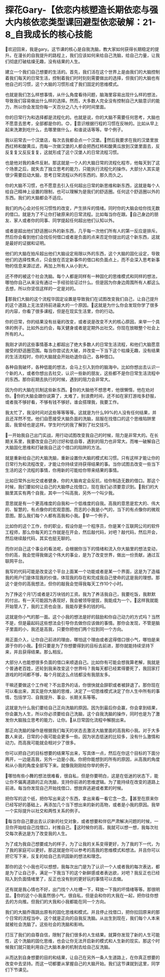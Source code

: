 # 探花Gary-【依恋内核塑造长期依恋与强大内核依恋类型课回避型依恋破解：21-8_自我成长的核心技能

🎼欢迎回来，我是gary。这节课的核心是自我洗脑，教大家如何获得长期稳定的提升。在漫长的自我提升的路程上，我们应该如何来给自己洗脑，给自己力量，让我们彻底打破枯燥无趣，没有结果的人生。

建立一个我们自己想要的生活的。首先，我们活在这个世界上是由我们的大脑控制着我们每天的日常生活，控制着我们时时刻刻需要做出的选择，但我们的大脑也有他自己的习惯，这个大脑的习惯形成了我们固定的思维模式。

也就是我们怎么样想事情，从什么角度看待问题，脑海里容易出现什么样的想法，导致我们容易做出什么样的选择。然而，大多数人完全没有控制自己大脑意识的能力，所以你会发现你每一天百分之八九十的时间里面。

你的日常行为和选择都是流程化的。也就是说，你的大脑不需要任何思考，大脑也不愿意去思考，全部都是你的。😊，🎼意识根据行程的习惯在反映的。比如从早上起来洗漱到吃什么，去哪里做什么，和谁说话等等。举个例子。

我以前常去一个汉堡店，每次去我都会点一个汉堡。🎼然后我要求在我的汉堡里放西红柿和酸黄瓜，而每一次做汉堡的人都会把西红柿和酸黄瓜放到汉堡里面去，反反复复又反反复复，这就形成了这个汉堡人的日常流程习惯。

也是他对我的条件反射。那这就是一个人的大脑日常的流程化程市，他每天到了这个场景之后，就失去了独立思考的能力，只能执行流程化的操作。大部分人其实是很少需要启动大脑，思考日常流程以外的东西的。那久而久之。

你的大脑不习惯，也不愿意去引入任何超出日常的新思维和新东西，这就是每个人给自己精神上设置的限制，也可以理解为是我们的舒适圈。任何这个舒适圈以外的东西。我们的大脑都会不适应。

我们的内心会对任何习惯性的改变，产生排斥的情绪。同时你的大脑会给你找无数的借口。就是为了不让你打破原来的日常流程。比如每当你在跟。🎼自己身边的朋友、家人或者你的同事、同学提起任何超出他们认知以外。

或者是超出他们舒适圈以外的新东西，几乎每一次他们所有人的第一反应是排斥。然后你会看到他们会找任何借口或者是负面的点来否定你提出的这个新东西，这就是最好的证据和证明。

他们的大脑在拍斥超出他们大脑设定局限以外的东西，这个大脑的固化设定，导致他们的选择性焦点，只会放在否定新事件的借口和负面点上，而不会深入思考新事物的信息来源过滤，再加上所有人从小到大。

还不停的被这个社会洗脑。每个人都是同样有一种固化的思维模式和同样的想法，哪怕你自己从来没有通过一手经验验证过什么。但是因为你身边周围所有人都这么去想，所以你坚信这样的一定是对的。

🎼那我们大脑的这个流程华固定设置是导致我们在试图改变我们自己，让自己提升的这个道路上无法坚持前进最大的一个原因。🎼这就是为什么你会发现你学了很多的内容，你看了很多课程，但是在现实生活里，你的行动。

你的日常，你的结果没有丝毫的改变，或者说是改变不大的核心原因，来举一个具体的例子。比如外出约会，每天健身或者是定期外出社交。你现在放眼整个社会上所有的人。

我刚才讲的这些事情基本上都超出了绝大多数人的日常生活流程，和他们大脑愿意接受的舒适圈范围。每当你尝试去大破，并改变一下当下这个枯燥无趣，没有结果的生活流程时，你的大脑就会开始劝退你自己，各种借口。

各种自我破坏，各种低能的想法，会马上引入到你的脑海中。比如你想出去认识一个新的人，或者你想出去社交，认识一些新的朋友，这些都不是你日常生活流程中的东西。那你前期去执行的时候，遇到的阻力会非常大。

因为你的大脑在抗制这些新东西。🎼你的大脑他不想思考，他很懒惰，他在劝对你。🎼你的大脑会跟你说算了，太难了，别浪费时间，还不如在家打游戏多舒服，或者我不够好看，不够有钱不够好。谁会搭理我，我要工作。

我太忙了，我没时间对这些等等等等。这就是为什么99%的人没有任何结果，并且还浑然不觉。他们自愿接受大脑负面的洗脑，屈服在找借口的这个思维陷阱里面，我曾经也是这样。学生时代的我了解到了社交技巧。

🎼一开始我自己出门实战，用行动试图改变我自己的时候，阻力是非常大的。在长期关系里，我要改变自己的讨好和低自尊，遇到的阻力也非常大。而唯一破解自己大脑固化思维和打破我自己这个借口的陷阱的方法。

就是重新给自己的大脑洗脑，重新设置你大脑的模式和习惯。只有这样才能让你的日常行为和流程改变，才能让你持续坚持获得结果的事。当你试图去改变一些当下生活的这个流程的事情，你用新的可能给你带来结果的事情。

比如日常外出社交或者健身。你的大脑肯定会反抗，给你制造无数的借口。那这个时候，我们要如何让自己的大脑停止找借口，现在我们必须要意识到。🎼我们的大脑里其实有两个自我，其中一个叫高我，另外一个叫少我。

意思就是有一个更高维度的自我和一个低维度的自我。高我的意思是宏大的、伟大的、智慧的，有点像你的宏观意图。而志的小我是小气的，当下的有点像你的微观意图。那么我们每个人都有高我和小我。🎼举一个例子。

比如你的这个工作，你的职业，假设你是一个程序员，你是某个互联网公司的软件工程师，那么你每天的工作就是在开会，然后敲代码，对吧？敲代码，然后开会，然后继续敲代码，其实也挺无聊的。

而你对自己这个事业的看法呢，会根据你当下的情绪和流入你大脑里的想法变动，你的高，我会觉得我做这个伟大的事业，是为了改变世界，做出一份贡献，通过互联网平台。

我写的代码可能是改变这个平台上面某一个功能或者是某一个界面，这是为了造福我的用户们是体现我的价值，体现我的存在和完成我自己使命的这是我的理想。那这个是你的高我想法，但你的敲我会觉得我每天工作10个小时。

为了挣这个月1万或者是2万块钱的工资。我为了养活我自己，我要吃饭，我默默的付出。有一天可能因为表现好，我会被领导提拔，我能成为一个。🎼这样我就能开始管人了，我的工资也会涨，我能存更多的钱的吗。

这就是你小气的那一面。这个小我的想法是好的鼓励和你自己动力的方式吗？当然不是，但是最起码这些想法会引导你去做你应该做的事情。那你会发现，不管是脑子里面的小，我还是高我，只要你把他们两个拉到同一个方向。

用正面介入，让你自己前进的理由，哪怕这个理由或者这得借口很小气，哪怕是来源于你的小我。🎼但只要是为了你想要得到的目标去前进，那你就能持续坚持下来，并且获得结果。那么相反。

大部分人也能想很多负面的借口来顺退自己。比如你有可能会想我算老解，我就是个普通老百姓，还轮到我来改变这个世界吗？我每天都已经累得要死了，我回家打游戏的时间都不够，每个月就这么点钱都没有我朋友多。

干嘛还要做这个工作呢？不出意外的话，你很快就会辞职或者被辞退了。那你现在可以看出来，其实是你大脑的思维，决定了一切思维模式决定了你人生中所有的事情，包括学习、自我提升、事业、长期关系等等。

这就是为什么我们要给自己正向洗脑的原因。因为到最后你会赢，你会拿到结果，你会赢为人生，所以你必须要给自己洗脑，这个自我洗脑的操作，同时也是为了激发你大脑独立思考的能力，让你。🎼从日常固化流程中解脱出来。

那正向洗脑的操作是根据我们每天的状态去激活大脑里面的高我和小我。对于大多数人来说，日常的小我可能会更多一些。因为状态低迷的比较多，没有什么激情和动力。而高我可能就会相对少了很多。

你可以把自己的目标想要的结果写出来，写具体一点，然后在你这个目标的下面分两开，一边是高我，另外一边是小我。你把你能想到的所有的原因，从高我的角度和从小我的角度全部写下来。就像我刚刚给你举的例子。

🎼哪怕有些小舞的想法很难看，很自私，但是你要明白，这是在低迷的状态下，能让你不偏离道路的正向洗脑，支持你前进的思维逻辑。为了能持续在改变的道路上前进。每当你发现自己开始找借口，想放弃逃避或者累的时候。

把你写的这个纸，把你写出来这个东西，拿出来看一看它念一念。🎼甚至在原来你已经写好的基础上，再添加几个当下想出来的新的高物，或者是小我的原因。我举一个实际提升以社交和两性关系的例子。

🎼每当你自己要出去认识新的社交对象，或者想要和伴侣严肃解决问题的时候，一旦你开始给自己找借口，衬推自己。🎼这时候你的高，我就可以想一想，我每次社交每次表达是为了改变我的人生。

为了成为我自己想要成为的样子，为了让我的关系变得更好，为了我的下一代，为了我的家庭可以更好。那这就是你可以参考的高我的思维模式和想法。并且你可以把它写下来，反复的给自己去巩固新的想法和理念。

那你的这个小我也可以想想，我每次出门是为了认识一个人或者我的每次表达，都是为了让自己手，满足一下我当下的这个新鲜感或者表达欲，对吧？我反正也已经陷入到负面情绪里了，反正也没有别的更好玩的事情可以去做。

还有就是我心情也不好，出门找个人吐槽一下，释放一下我的坏情绪等等。那很明显。🎼你的这个小我虽然很小气，很自私，但是会和你的大我在一起，把你往你想去的方向推。但我们的大我和小我都能在同一个方向。

我们的大脑乔薇跳出原有的固化思维和模式。并且停止找借口，把你拉回原来的那个日常的流程当中，这个就是正向的自我反洗脑。从出生到现在，我们每个人本来就被社会洗脑了。这些社会的洗脑和影响。

打压了我们的自尊自信，限制了我们很多的人生结果。就算你发现了新的人生可能性，这个洗脑的固化思维，也会让你无法开启新的模式和人生新的现实。那这个时候我们就只能利用自己大脑本身的机制去给自己反洗脑。

从而达到自身想要的目的和结果，让自己在另外一条人生道路上，在你真正想要的改变中去坚持。而这一切都要从掌握自己的大脑开始。我们这节课就到这里，同学们下节课见。

